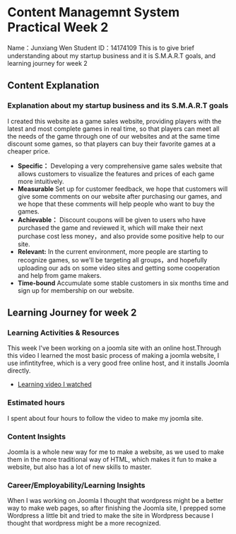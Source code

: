 # Content Managemnt System Practical Week 2 

 Name：Junxiang Wen
 Student ID：14174109
 This is to give brief understanding about my startup business and it is S.M.A.R.T goals, and learning journey for week 2

## Content Explanation
### Explanation about my startup business and its S.M.A.R.T goals

I created this website as a game sales website, providing players with the latest and most complete games in real time, so that players can meet all the needs of the game through one of our websites
and at the same time discount some games, so that players can buy their favorite games at a cheaper price.

* **Specific：** Developing a very comprehensive game sales website that allows customers to visualize the features and prices of each game more intuitively.
* **Measurable** Set up for customer feedback, we hope that customers will give some comments on our website after purchasing our games, and we hope that these comments will help people who want to buy the games.
* **Achievable：** Discount coupons will be given to users who have purchased the game and reviewed it, which will make their next purchase cost less money，and also provide some positive help to our site.
* **Relevant:** In the current environment, more people are starting to recognize games, so we'll be targeting all groups，and hopefully uploading our ads on some video sites and getting some cooperation and help from game makers.
* **Time-bound** Accumulate some stable customers in six months time and sign up for membership on our website.

## Learning Journey for week 2

### Learning Activities & Resources
 This week I've been working on a joomla site with an online host.Through this video I learned the most basic process of making a joomla website, I use infintityfree, which is a very good free online host, and it installs Joomla directly.
 * [Learning video I watched](https://youtu.be/h5VZwTLdgdM?si=7qWlQJ50baIxo9kv)

### Estimated hours
I spent about four hours to follow the video to make my joomla site.

### Content Insights
Joomla is a whole new way for me to make a website, as we used to make them in the more traditional way of HTML, which makes it fun to make a website, but also has a lot of new skills to master.

### Career/Employability/Learning Insights
When I was working on Joomla I thought that wordpress might be a better way to make web pages, so after finishing the Joomla site, I prepped some Wordpress a little bit and tried to make the site in Wordpress because I thought that wordpress might be a more recognized.


